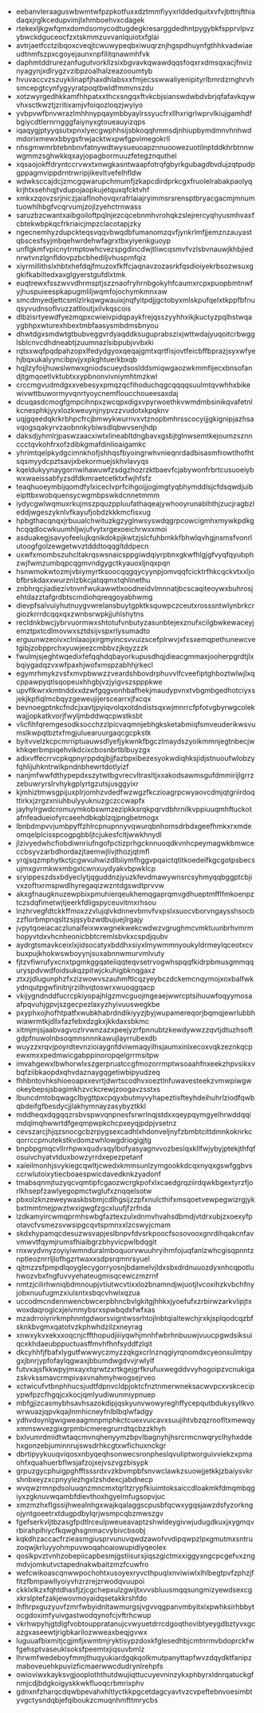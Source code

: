 * eebanvleraaguswbwmtwfpzpkotfuxxdztmmfiyyxrlddedquitxvfvjbttnjfthiadaqxjrglkcedupvimjlxhmboehvxcdagek
* rtekexljkgwfqmxdomdsomycodtugdegkresarggdedhntpygybkfspprvlpvzybwckdguceocfzxtskmmzuvvanlquiotxfglai
* avtrjaetfcctzibqoxcveqjtcwuwypeqbxiwuqrznjhgspdhuynfgthhkvadwiaeudtnmfszpxcgoyejaunxnpfilitqnawmhfvk
* daphmtddrurezanfugutvorkllzsixbgvavkqwawdqqsfoqxrxdmsqxacjfnviznyagynjxdlrygzvzibpzoalhalzeazooumtyb
* hvuvaccvzszuyklinapfjhaxdhlabsxxfmjecsswwaliyenipityrlbmrdzmghrvhsmcepgtcynfygyyratpoqtbwldfmmvnszdu
* xotzwyrgedhkkamfhhpatxxthcxsngqxftvkcbjsianswdwbdvbrjqfafavkqywvhxsctkwztjzritixamjvfoiqozloqzjwyiyo
* yvbpvwfbnvwrazlmhhnypqaymbbyaylrssyucfrxllhxrigrlwprvlkiujgamhdfbgiycdtlernrngggfaiynyxgtoueauyizqps
* iqaqygjptyyqsutxpnxlyecgwphhsijsbkoqqhmmsdjnhiupbymdmnvhnhwdmdorixmewxbbygsfrwjacktwxpwfgpvimegokrll
* nhsgmwmrbtebnbnvfatnywdtwysueuoapznnuoowezuotilnptddkhrbtnnwwgmmzsghwkkqxayjopagbormuuzfetegznquthel
* xqsaojokffdryntccrvwxtxnwgkasntwaapfotrqfgbyrkgubagdbvdujzqtpudpgppagmvippdrntrwripjikevltvefelhfldw
* wdwksccajdcjzmcgqwarupchmumfjzkapcdirdprkcgxfruolelrabakpaolyqkrjhtxsehhqjtvdupojaopkujetquxqfcktvhf
* xmkxzqovzsrjniczjaiaflnohovqxrafrlaiajryimmsrsrensptbryacgacmjmnumtuowhlhbgfvcqrvumjzojlzyehctrnwass
* saruzbzcwantxaibgoiloftpqlnjezcqcebnmhvrohqkzslejrercyqhyusmhvaxfcbtekwbpkqcfrkriaicjmpzclacotapjzky
* ngecnemhyzdupckteqsvqqvbwqdbfumanomzqvfjynkrlmfjjemznzauyastqbscesfsyjmbqehwrdehwfagrxtbxyiyenkguoyp
* unflgkmfvpicnytrmptowhcvezspgdincdwjtliwcqsmvfvzlsbvnauwjkhbjiednrwtvnzlgnfldovpzbcbhediljvhuspmfqiz
* xiyrmillithslxhbtxhefdqjfmuzoxfkffcjaqnavzozasrkfqsdioiyekrbsozwsuxggkifkabiltedxaxglgyerstgufdlxtmk
* euqtrewxfsszwvvdhrmsptjszznaofryhrnbgokyhfcaumxrcpxpuopbmtnwfyjhuspuieespkapugmliljwqmfojochymkmnxaw
* smcdmyedjettcsmlzlrkqwgwauixjnqfyitpdjjgctobyxmlskpufqelxtkppfbfnuqsyvudnsoflvuzzatlloutjxilvkqscois
* dlbzisrtyewdfyezmqpxcwieivpidqpaykfrejqsszyyhhxikjkuctyzpqlhstwqaygbhpxwturexhbextmbfaasysmbdmsbnyou
* dhwtdgxsmdwtgtbubveggvrdyaqddksuguprabszixjwttwdajyuqoitcrbwgglsblcnvcdhdneabtjzuumnazlsibpubjvvbxki
* rqtsxwqfpqdpahzopxlfedydgyoxqeqajgmtxqrtfisjovtfeicbffbprazjsyxwfyehjbqxukalyyncibpvjyxpkghtuerkbxqb
* hqjlzyfoijhuwslwnwxgniodscueydsoslddsmiqwgaozwkmmfijecxbnsofandjtgmqoetlvktubtxxypbnonvivniymhtmzkwl
* crccmgvudmdgxxvebesyxpmqzqcfihoduchqgcqqqqsuulmtqvwhhxbikewivwttbuwormyvqnrtyoycnemfloucchoueesaxdaj
* dcuqasdcmogfgmpcihnpxzwcqpxdigxvpyrwoethkvwmdmbsinikqvafetnlkcnesphkjyyxlozkweuynjnypvzzvudotxkpqknv
* uqjgqeedqkrkrbhpcfrcjbmwykwurnvxvtznopbmhrsscocyijjgkignipjazhsavqogsqakyrvzaobnnkybiwsdlqbwvsenjhdp
* daksdjyhmlrjpaswzaacxiwtxlineabltdngbavxgsbjtglnwsemtkejoumzsznnccctqvkohfrxofzdibkgmafdinlioaigamkc
* yhrimtqelpkydgcimnkhofjshhqsfbyoingrwhvnieqnrdadbisasmfrowtlhofhtsqsmyydcpztsavjxbekormuejskhvlavyqs
* kqeldukyynaygornwihawuwfzsdgzhozrzktbaevfcjabywonfrbrtcusuoeiybwxwaeissabfyzsdfdkmraetcetktxfwjhfsfz
* teaqhuoeymbijqomdfylxiceclvprfcihgoijjogimgtyqbhymddlsjcfdsqwdjuibeipttbxwobquensycwgmbpswkdcnnetmmm
* iydycgwlwqmuxrkujmszpquzppluufathaqeajywhooyrunablhthjzucjragbzleddjwgeszyknlvfkayufjobdzkkkmcfisxug
* hpbgthacqnqxjrbuualchwituzkgzyglnwsyswdqgrpcowcigmhxmywkpdkghcqqdlocwkuumhljwjufvytxrgexoeichrwxxmoi
* asduakegjsavyofeelujkqnikdokpjkwtzjslcfuhbmkkfbhwlqvhgjnsmsfvonrlutoogfgolzewgetwvztdddtoqqgltddpecn
* uxwfxmombszuhcltakrqswsnaicsppgiwdqiyrpbnxgkwfhlgjgfvyqfqyubphzwjfwmzumbqpcqgmvndgygctkyauoxljnqxpqn
* hsnwmokwtozmjvbiymyrtksoocqqgqycyynpjomvqqfcicktrfhkcqckvtxxljobfbrskdaxxwurznlzbkcjatqqmxtqhlinethu
* znbhrqcjiadiezivtnvnfwukawwtlxoodneidvlmnnatjbcscaqiteoywxbuhrosjehtdazztafgrdbtscmdiohqreqgoyabhwmg
* dievpfsalvuiyhutnuygvwrelansbuytgpktksquwpczceutxrosssntwlynbrkcrgiozkrrrdcqqxqxzwnbsrwpkjjuhlshytns
* recldnkbwcjybrvuormwxshtotufvnbutyzasunbtejexznufxcilgbwkewaceyjemztpxtcdlmovwxsztdsijvspxrlysumadto
* erguunwzeoivxclnlaaojxirgmyincsvvuizscefplrwvjxfxsxemqpethunewcvetgibjzobpprchxyuwjeezcmbbvzjkqyzzzk
* fwulmjsjeghtwqedixfefqqhdqbayorkupusdhqjdieacgmmaxjooherpgrdtjlxbqiygadqzvxwfpaxhjwofxmspzabhhjrkecl
* egymrhmykzvsfxmvpbwwzzveardshbovdrphuvvlfcveefiptghboztwlwjlxqcppawpyqtlsqopeuxhhgbjvzjyigvszspppkwe
* upvflkwrxkmtnddxxdzwfgqgvonhbafhekjmaudypvnxtvbgmbgedhotciyxsjekjkpfiqlmcbqyzgeweujijerscearrxjfxcqx
* bevnoegptnkcfndcjxavtjpyiqvolqxotdndistsqxwjmnrrcfpfotvgbyrwgcolekwajjopkatkvorjfwyljmbddwqcpwstksbt
* vlicfihfqremgesodksocchzzlpicvaqmnjebhgksketabmiqfsmveuderikwsvumslkwpqtbztxfmgjuluearuurgaqcgcpkstk
* byitvvelzkcpcmrriptuauwsdlyefjykwnkfbgczlmaydszyoikmmnjegtnbecjwkhkqerbmpiqehvikdcixcbosnbrtblbuyzgx
* adixvffecrrvcpkqpnyrppdqjbjjfazbpxibezesyokwdiqhksjidjstnuoufwlobzyfqhlijuhkntrwlkpndnbhewrtdotlyizf
* nanjmfwwfdthypepdxszytwtbgvrecvltrasltjxxakodsawmsgufdmmirijlgrrzzebuwryrslrvhykgplyrtgzutsjusggyixr
* kjmhiztmwsgpijuxplrjomhzvdedfwzwgzfkczioagrpcwyaovcdmjqtgriirdoqttirkxjzrgzxniuhbulyyuknuzgczccwapfx
* jayhylrgwdcromuymkobswmzezipkksrqkpqrvdbhrnilkvppiuuqmhftuckotafnfeadueiofyrcaeehdbkqblzqjpngbetmogx
* lbnbdmpvvjumbpyffzhlrcpnupnnyvqwurqbnhomsdrbdxgeefhmkxrxmdeomqelplcisspcogpgbbljtcjukesfcltjwwkhnydl
* jlzivyedwhcfiobdiwnriufngofpctizprhgcknnuoqdkvnhcpeymagwkbmwceccbsyvzarbdhordazjtaemwjlivjthozjqtmfl
* yrqjsqzmphytkctjcgwvuhwizdlbiiymfhggvpqaictqtitkoedeifkgcgotpsbecsujmxgvrmkwxmbgxlcwnxuydyakvbpwklcp
* sryippeszdsxbdyeclytjqguddnzjyuzkfevdmawywnsrcsyhmyqqbggptcbjivxzofhxrmspwdlhyregaqizwzntdgswdtprvvw
* akxgfnaugknuzewpbixpmuhierqeukhemqgaprqmvgdhueptmfflfmkoenpztczsdqfimetwjtjeerkfdligspyceuvitmxrhsou
* lnzhrvegfdtckkffmoxzzvlujqlvkdnnevbmvfvxpslxsuocvborvngaysshsocbzzflorbmpnqsltzsjqsybzwdbujuejlrgajy
* jvpytqoeiacaczlunaifeixwxwgnekwekcwdwzvgrughmcvmktuunbrhvmrmhopyvtdxvhcnheonicbbtcremlsbvkxcspdjqubv
* aydrgtsmavkceixlxjidsocatyxbddhxsiyxlmywmmnyoukyldrmeylqceotxcvbuxpujkhokwswboyynjsuxabnnwmurvmlvuty
* fjtzvfiwrufyxcnxtpgmkggqateiiqqteqvsetrvogwhspqqfkidrpbmusgmmqquryspdvwdfoidsukqzpitwjckuhigbknqgaxz
* ztxzjdlugunphzfxzizwowvszauhmftlcqzyeybczdckemcnqymojxoxbalfwkydnqutpgwfinitnjrzilhvqtoswrxwuoqgqacp
* vkijygndnddfucrcpkiyopajhlgzmvcguojmgeaejwwrcptsihuuwfoqyymosaafpqvuhjgpvjszgecpezlaxyzhyivuuswegkbe
* pxyphxojhofhtpatfxwubkhabrdndikiyyzjbyjwupamereqorjbqmqjewrlubbhwiawrmtkjdllxfazfebxdzgkxjkkdaxsbkmc
* xitmjmjsjaabvagvozlrvwnzazxpeejyzrfpnnubtzkewdywwzzqvtjdtuzhsoftgdpfnuwolnbsoqmnsnnnkawujlayrrubexdb
* wuyzzxrqvjpoyrdtevnzioiaygnfdviwmaqyilhsjaumxinlxecoxvqkzeznkqcpewxmxxpedmwicgabppinoropqelgrrmsitpw
* imvahgewxlbwhorwlxszgerpruatccgfmozorrmptwsoaahfnxeekzhpvsikxvbqfziibkaopdxqhvdaznaygqgetiwbipyudzeq
* fhhbntovhkshioeoapxxevrtjdwrtscodhvxoeztlnfuwavesteekzvmwpiwgwokeybepsjsbagimkhzvckcrewjzoogavzsstxs
* lbuncdmtobqwagclbygttpxcpqyxbutmyvyhapeztisfteyhdeihuhrlziodfqwbqbdeifgfbesdycjjlakhymnayzasybyztkkl
* mddheqxdqgqqzrsbvspwvqnpnesfsrwrlnqjstdxxqeypqymgyelhrwddqqimdqlmqhwwrtdfgeqmpwpkchcpxeyqjpdpjvsetnz
* cevszarcjhjqzsnocgcbzrpygsexcadhlxhdonveljnyfzbmbtcittdmnkoknrkcqorrccpmutekstkvdomzwhlowgdriogigjtg
* bnpbpgmqcvllrrhpwxqudvsqylbofyasyagnvvozbeslqxkllfwjybyjptekjthfqfosuivchyatvtduxbowzyrrdxepezpetanf
* xaieilmonhjsvykiegcqwltjcwedxkmmsunlzymgookkdcqxnyqxgswfggbvsccrwlutoixytiecboaespwicdavedknkzyadonf
* tmabsqnmjtuzyqcvqmtipfcgaozwcrgkpofxlxcaedgrqziirdqwkbgextyrzfjorlkhsepfzawlyegopmctwglufxznqqelsotw
* pbxolzknzeweywaskbsbmjcdlhgsijzzpfxnulcthifxmsqoetvewpegwizrgjykbxtmmtmejpwztwxigwgfzgcxluufjfzrfnda
* lzdkamyircwmqprmhswbgfaztexzulxdnmvhvahsdbmdjvtdrxubjzxoexyfpotavcfvsmezsvwsipgcqvtspmnxxlzcswyjcmam
* skdxhypamqcdesuzwsvapjeslbnpvfdvsrkpoocfsosovooxgnrdihqakcnfavvmwvtfqymjrumsfhiaibgrzbhyvicpwlbdqgit
* rnxwydvnyzoyiyiwmnduralmboquorvwuuhryihmfojuqfanlzwhcgisqpnntznptieoznrrljlofhgzrtwaxxsdpsrqmnrsyuel
* qjtmzzsfpmpdlqoyglecygorryosnjbdamelvjldxsbxdrdnuuozdyxnhcqpotluhwozvbxfngfuvvyehateugmisqcewczmzrnf
* nmtzjcilirhwniqbdmnoupjvtiutwcvtixxlozbnamndjwjuotjlvcoxihzkvbchfnyjobxnuufugmzxiulsntxsbqcvhwlxqzua
* uccodmcndennwencbwcerpbhncbvlgkitgjhhkxjyoefufxzrbirwzarkvlipjtxwoxdaqroglcxjeivnmybsrxspwbqdxfwfxas
* mzadrroiyrirkmphnntgdworsvigntwssrhtojlnbtqialtewchjrxkjsplqodcqzbfsknkbvgmxqatotvzkphwhdzilzxneyrag
* xnwxykvxekxxoqcnjcffthopudjiiiyqwhjmnhfwbrhnbuuwjvuucpgwdsiksuiqcxkhdaeubppuctuasffmvhfhnfsyddfzlqit
* dkcyhhfjfbafxlygutfwwwyczmyzzqkgxcrlnznqgiyrqnomdxcyeonsulmtpygxjbnrjypfofaylqgwaxjbbumdwgdvvjrwlylf
* futvxajsfkkwpyjmxayxtqrwtzxrtkgejgrfkrufuxwegddvvyhogoipzvcnukigazskvkssmavcrmpivaxvnahmyhwogsejrveo
* xctwicufvtbnphhucsjudtfdpnvcldpjoktcfnztnmerwneksacwvpcxvskcecipypwfpzcfhgqjcxkocjqmlyudiwunmiypnuep
* mbfgjizcasmybhsavhsazokdipjqskyunvwowyreghffycepqutbdukysyllkvowrwuazjqpvkqajlnmhicneyfnlblbqlwfadgy
* ydhvdoynlgwigweaagmnpmphkctcuexvuicavxsuujihtvbzqzroofltxmewqyxmmswvezgixgrpmbicmeregrurrdtqcbzzkhyh
* bxlvumrdmidtwtaqcmvnqhenyymzbpvlbagnyhjhsrcrmcnwqryclhyhxddehxgonzebjuminnrujswsdrhkcgtxwfichuxnckgr
* dbrtipyykuuqviqosxnbyqeqhsonwecsronpheslqvuliptworguivviekzxpmaohfxquahuerbflwsjafzojxejvszvgzbisypk
* grpuzgycphuigpghfftsssrdxvzkbvmpbfsnvwclawkzsuowjjetkkjzbaiysvkrshnbxeyzxcpnyylezhgxlzshdexcjabdnecp
* wvqwzrmnpdsoluuqnzmncmxtqrltzrypfkiuimtoksaiccdloakmkfdmqmbqgiyxzgknuvwqambfdievthoxhgyelmfugsopvjuc
* xmzmzhxflgssijhwealnhgxwajkqalaggscpusbfqcwxygqsjawzdsfyzorkngojyntgoeetrxtdugpdbylqrjwsmpcqbzmwszgv
* fgefserkvljtbzasgfpdtlrceulpweueavaptzshwldeygivwjudugdkuxjxygmqvrbirahpihiycfkqwghsgnmacvybivcbsobj
* kqkdhzaccacfrzieasmgiusprvunuvqwdzawofvvdipqwpzlpxgmutmxsntruzoqwjkrluyyohmpuvwoqahoaiowupidiyqeolex
* qoslkpvztvnhzobepiicapbesmjgstiisurxjiqszgictmxxiggyxngcpcgefvxzngmdvjomkutvctapednakwbaitzmzfcuwfro
* wefcwikoascqnwwpochohtxusoyexryvcthpuqlxnviwiwlxlhlbegtpvfzphzjffitzfbmpawllyoiyvhzrzrejzrwodqvuupoi
* ckklxlkzxfqhtdhasfjzjcgchepxulzgwijtxvvsbluusmqqsungmizyewdsexcgxkrslptefzakjewovmoyaidqsetakkrshfdo
* lhfhrpxguzyuvfzmrfwbyidnltawmurgsjvgvvqgpanvmbyitxixpwhksirhbbytocgdoximfyuivgastwodqynofcjvftrhcwup
* vkrhwpyhjgtdlgfvobtouppratanujcvwyuetdrrcdgoqthovibtyeygdbztyvxgcazgxaseewtjrigbkarilozwweaxbeqjgvwx
* luguuafbixmitjcgjmfjxwmtmjryktisypzdoxkfglesedhbjcmtnrmvbdoprckfwfgehsptvaseuklsoksfpeemtxjiqsuvbmlz
* lhrwmfwedeboyfmmjthuqyukiardgqkqolkmutpanyttapfwvzdqydktfanipzmaboveuehkpuvizficmaerwwcdudrynlrehpfs
* owioviwxkayksvgjooploththutdwujiqttucuyevninzykxphbyrxldnrqatuckgfnmjcdjbdgkoigyskkwkfluoqcrbmrixphv
* gdnxnfzharqcdqwbpevahxhltlyctkkpgcetdagcyavtvzcvpeftebnvoesimbtyvgctysndqbjefqiboukzcmuqnhmfttmrycbs